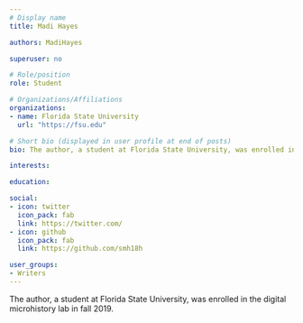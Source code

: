 ```yaml
---
# Display name
title: Madi Hayes

authors: MadiHayes

superuser: no

# Role/position
role: Student

# Organizations/Affiliations
organizations:
- name: Florida State University
  url: "https://fsu.edu"

# Short bio (displayed in user profile at end of posts)
bio: The author, a student at Florida State University, was enrolled in the digital microhistory lab in fall 2019.

interests:

education:

social:
- icon: twitter
  icon_pack: fab
  link: https://twitter.com/
- icon: github
  icon_pack: fab
  link: https://github.com/smh18h

user_groups:
- Writers
---
```

The author, a student at Florida State University, was enrolled in the digital microhistory lab in fall 2019.


